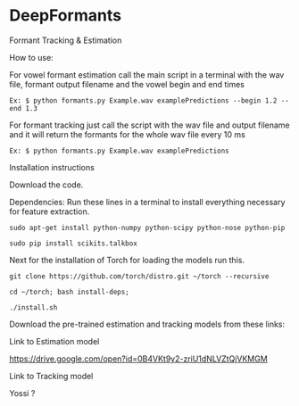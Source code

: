 # DeepFormants
Formant Tracking &amp; Estimation

How to use:

For vowel formant estimation call the main script in a terminal with the wav file, formant output filename and the vowel begin and end times

```Ex: $ python formants.py Example.wav examplePredictions --begin 1.2 --end 1.3```

For formant tracking just call the script with the wav file and output filename and it will return the formants for the whole wav file every 10 ms

```Ex: $ python formants.py Example.wav examplePredictions```

Installation instructions

Download the code.

Dependencies:
Run these lines in a terminal to install everything necessary for feature extraction.
```
sudo apt-get install python-numpy python-scipy python-nose python-pip

sudo pip install scikits.talkbox 
```
Next for the installation of Torch for loading the models run this.
```
git clone https://github.com/torch/distro.git ~/torch --recursive

cd ~/torch; bash install-deps;

./install.sh
```
Download the pre-trained estimation and tracking models from these links:

Link to Estimation model

https://drive.google.com/open?id=0B4VKt9y2-zriU1dNLVZtQjVKMGM

Link to Tracking model

Yossi ?
